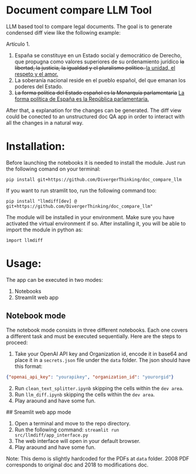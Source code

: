 # Document compare LLM Tool

LLM based tool to compare legal documents. The goal is to generate condensed diff view like the following example:

Artículo 1.
1. España se constituye en un Estado social y democrático de Derecho, que propugna como valores superiores de su ordenamiento jurídico <del>la libertad, la justicia, la igualdad y el pluralismo político. </del> <ins>la unidad, el respeto y el amor.</ins>
2. La soberanía nacional reside en el pueblo español, del que emanan los poderes del Estado.
3. <del>La forma política del Estado español es la  Monarquía parlamentaria</del> <ins>La forma política de España es la República parlamentaria.</ins>

After that, a explanation for the changes can be generated. The diff view could be conected to an unstructured doc QA app in order to interact with all the changes in a natural way.
# Installation:

Before launching the notebooks it is needed to install the module. Just run the following comand on your terminal:

`pip install git+https://github.com/DivergerThinking/doc_compare_llm`

If you want to run stramlit too, run the following command too:

`pip install "llmdiff[dev] @ git+https://github.com/DivergerThinking/doc_compare_llm"`

The module will be installed in your environment. Make sure you have activated the virtual environment if so. After installing it, you will be able to import the module in python as:

`ìmport llmdiff`

# Usage:

The app can be executed in two modes:
1. Notebooks
2. Streamlit web app

## Notebook mode

The notebook mode consists in three different notebooks. Each one covers a different task and must be executed sequentially. Here are the steps to proceed:
1. Take your OpenAI API key and Organization id, encode it in base64 and place it in a `secrets.json` file under the `data` folder. The json should have this format:

```json
{"openai_api_key": "yourapikey", "organization_id": "yourorgid"}
```
2. Run `clean_text_splitter.ipynb` skipping the cells within the `dev area`.
3. Run `llm_diff.ipynb` skipping the cells within the `dev area`.
4. Play araound and have some fun.

## Sreamlit web app mode

1. Open a terminal and move to the repo directory.
2. Run the following command:
`streamlit run src/llmdiff/app_interface.py`
3. The web interface will open in your default browser.
4. Play araound and have some fun.

Note: This demo is slightly hardcoded for the PDFs at `data` folder. 2008 PDF corresponds to original doc and 2018 to modifications doc.
